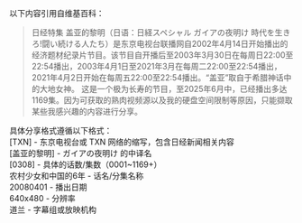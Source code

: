 以下内容引用自维基百科：
> 日经特集 盖亚的黎明（日语：日経スペシャル ガイアの夜明け 時代を生きろ!闘い続ける人たち）是东京电视台联播网自2002年4月14日开始播出的经济题材纪录片节目。该节目自开播后至2003年3月30日在每周日22:00至22:54播出，2003年4月1日至2021年3月在每周二22:00至22:54播出，2021年4月2日开始在每周五22:00至22:54播出。“盖亚”取自于希腊神话中的大地女神。
> 这是一个极为长寿的节目，至2025年6月中，已经播出多达1169集。因为可获取的熟肉视频源以及我的硬盘空间限制等原因，只能撷取某些我感兴趣的内容进行分享。

具体分享格式遵循以下格式：  
[TXN] - 东京电视台或 TXN 网络的缩写，包含日经新闻相关内容  
[盖亚的黎明] - ガイアの夜明け 的中译名  
[0308] - 具体的话数/集数（0001~1169+）  
农村少女和中国的6年 - 话名/分集名称  
20080401 - 播出日期  
640x480 - 分辨率  
道兰 - 字幕组或放映机构
